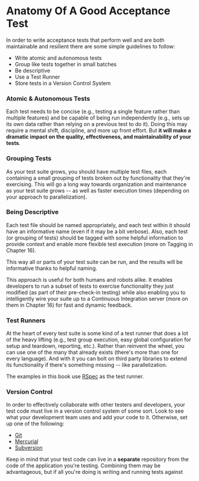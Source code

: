# Anatomy Of A Good Acceptance Test

In order to write acceptance tests that perform well and are both maintainable and resilient there are some simple guidelines to follow:

+ Write atomic and autonomous tests
+ Group like tests together in small batches
+ Be descriptive
+ Use a Test Runner
+ Store tests in a Version Control System

### Atomic & Autonomous Tests

Each test needs to be concise (e.g., testing a single feature rather than multiple features) and be capable of being run independently (e.g., sets up its own data rather than relying on a previous test to do it). Doing this may require a mental shift, discipline, and more up front effort. But __it will make a dramatic impact on the quality, effectiveness, and maintainability of your tests__.

### Grouping Tests

As your test suite grows, you should have multiple test files, each containing a small grouping of tests broken out by functionality that they're exercising. This will go a long way towards organization and maintenance as your test suite grows -- as well as faster execution times (depending on your approach to parallelization).

### Being Descriptive

Each test file should be named appropriately, and each test within it should have an informative name (even if it may be a bit verbose). Also, each test (or grouping of tests) should be tagged with some helpful information to provide context and enable more flexible test execution (more on Tagging in Chapter 16).

This way all or parts of your test suite can be run, and the results will be informative thanks to helpful naming.

This approach is useful for both humans and robots alike. It enables developers to run a subset of tests to exercise functionality they just modified (as part of their pre-check-in testing) while also enabling you to intelligently wire your suite up to a Continuous Integration server (more on them in Chapter 16) for fast and dynamic feedback.

### Test Runners

At the heart of every test suite is some kind of a test runner that does a lot of the heavy lifting (e.g., test group execution, easy global configuration for setup and teardown, reporting, etc.). Rather than reinvent the wheel, you can use one of the many that already exists (there's more than one for every language). And with it you can bolt on third party libraries to extend its functionality if there's something missing -- like parallelization.

The examples in this book use [RSpec](http://rspec.info/) as the test runner.

### Version Control

In order to effectively collaborate with other testers and developers, your test code must live in a version control system of some sort. Look to see what your development team uses and add your code to it. Otherwise, set up one of the following:

+ [Git](http://git-scm.com/)
+ [Mercurial](http://mercurial.selenic.com/)
+ [Subversion](http://subversion.apache.org/)

Keep in mind that your test code can live in a __separate__ repository from the code of the application you're testing. Combining them may be advantageous, but if all you're doing is writing and running tests against
